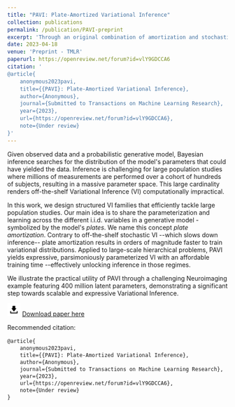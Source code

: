```yaml
---
title: "PAVI: Plate-Amortized Variational Inference"
collection: publications
permalink: /publication/PAVI-preprint
excerpt: 'Through an original combination of amortization and stochastic training, we scale inference to very large problems.'
date: 2023-04-18
venue: 'Preprint - TMLR'
paperurl: https://openreview.net/forum?id=vlY9GDCCA6
citation: '
@article{
    anonymous2023pavi,
    title={{PAVI}: Plate-Amortized Variational Inference},
    author={Anonymous},
    journal={Submitted to Transactions on Machine Learning Research},
    year={2023},
    url={https://openreview.net/forum?id=vlY9GDCCA6},
    note={Under review}
}'
---
```

Given observed data and a probabilistic generative model, Bayesian inference searches for the distribution of the model's parameters that could have yielded the data. Inference is challenging for large population studies where millions of measurements are performed over a cohort of hundreds of subjects, resulting in a massive parameter space. This large cardinality renders off-the-shelf Variational Inference (VI) computationally impractical.

In this work, we design structured VI families that efficiently tackle large population studies. Our main idea is to share the parameterization and learning across the different i.i.d. variables in a generative model -symbolized by the model's *plates*. We name this concept *plate amortization*. Contrary to off-the-shelf stochastic VI --which slows down inference-- plate amortization results in orders of magnitude faster to train variational distributions. Applied to large-scale hierarchical problems, PAVI yields expressive, parsimoniously parameterized VI with an affordable training time --effectively unlocking inference in those regimes.

We illustrate the practical utility of PAVI through a challenging Neuroimaging example featuring 400 million latent parameters, demonstrating a significant step towards scalable and expressive Variational Inference.

<img src="/images/download_logo.png" alt="download_logo" width="30"/> [Download paper here](/files/PAVI_preprint.pdf)

Recommended citation:
```
@article{
    anonymous2023pavi,
    title={{PAVI}: Plate-Amortized Variational Inference},
    author={Anonymous},
    journal={Submitted to Transactions on Machine Learning Research},
    year={2023},
    url={https://openreview.net/forum?id=vlY9GDCCA6},
    note={Under review}
}
```